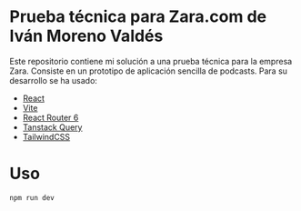 # Prueba técnica para Zara.com de Iván Moreno Valdés

Este repositorio contiene mi solución a una prueba técnica para la empresa Zara. Consiste en un prototipo de aplicación sencilla de podcasts. Para su desarrollo se ha usado:

- [React](https://react.dev/)
- [Vite](https://vitejs.dev/)
- [React Router 6](https://reactrouter.com/en/main)
- [Tanstack Query](https://tanstack.com/query/latest)
- [TailwindCSS](https://tailwindcss.com/)

# Uso

```bash
npm run dev
```

